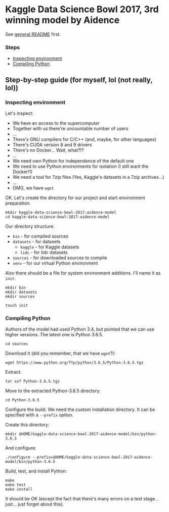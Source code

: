 # Kaggle Data Science Bowl 2017, 3rd winning model by Aidence

See [general README](../README.md) first.

### Steps

* [Inspecting environment](#inspecting-environment)
* [Compiling Python](#compiling-python)

## Step-by-step guide (for myself, lol (not really, lol))

### Inspecting environment

Let's inspect:
* We have an access to the supercomputer
* Together with us there're uncountable number of users
* ...
* There's GNU compilers for C/C++ (and, maybe, for other languages)
* There's CUDA version 8 and 9 drivers
* There's no Docker... Wait, what?!?
* ...
* We need own Python for independence of the default one
* We need to use Python environments for isolation (I still want the Docker!1)
* We need a tool for 7zip files (Yes, Kaggle's datasets in a 7zip archives...)
* ...
* OMG, we have `wget`

OK. Let's create the directory for our project and start environment
preparation.

```
mkdir kaggle-data-science-bowl-2017-aidence-model
cd kaggle-data-science-bowl-2017-aidence-model
```

Our directory structure:

* `bin` - for compiled sources
* `datasets` - for datasets
    * `kaggle` - for Kaggle datasets
    * `lidc` - for lidc datasets
* `sources` - for downloaded sources to compile
* `venv` - for our virtual Python environment

Also there should be a file for system environment additions. I'll name it as
`init`.

```
mkdir bin
mkdir datasets
mkdir sources
```

```
touch init
```

### Compiling Python

Authors of the model had used Python 3.4, but pointed that we can use higher
versions. The latest one is Python 3.6.5.

```
cd sources
```

Download it (did you remember, that we have `wget`?):

```
wget https://www.python.org/ftp/python/3.6.5/Python-3.6.5.tgz
```

Extract:

```
tar xvf Python-3.6.5.tgz
```

Move to the extracted Python-3.6.5 directory:

```
cd Python-3.6.5
```

Configure the build. We need the custom installation directory. It can be
specified with a `--prefix` option.

Create this directory:

```
mkdir $HOME/kaggle-data-science-bowl-2017-aidence-model/bin/python-3.6.5
```

And configure:

```
./configure --prefix=$HOME/kaggle-data-science-bowl-2017-aidence-model/bin/python-3.6.5
```

Build, test, and install Python:

```
make
make test
make install
```

It should be OK (except the fact that there's many errors on a test stage...
just... just forget about this).
